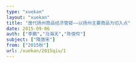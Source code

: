 ```yaml
---
type: "xuekan"
layout: "xuekan"
title: "唐代扬州商品经济管窥——以扬州主要商品为切入点"
date: 2015-09-06
auth: ["李鹏","马海天","陈俊伶"]
subject: ["隋唐宋"]
from: ["2015秋"]
url: /xuekan/2015qiu/1
---
```

